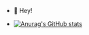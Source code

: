 - 👋 Hey!

- [![Anurag's GitHub stats](https://github-readme-stats.vercel.app/api?username=leonardo-drehmer)](https://github.com/anuraghazra/github-readme-stats)
<!---
Leonardo-Drehmer/Leonardo-Drehmer is a ✨ special ✨ repository because its `README.md` (this file) appears on your GitHub profile.
You can click the Preview link to take a look at your changes.
--->
